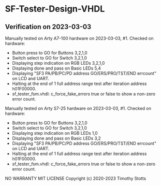# SF-Tester-Design-VHDL

## Verification on 2023-03-03

Manually tested on Arty A7-100 hardware on 2023-03-03, #1.
Checked on hardware:
- Button press to GO for Buttons 3,2,1,0
- Switch select to GO for Switch 3,2,1,0
- Displaying step indication on RGB LEDs 3,2,1,0
- Displaying done and pass on Basic LEDs 5,4
- Displaying "SF3 PA/PB/PC/PD address GO/ERS/PRO/TST/END errcount" on LCD and UART.
- Halting at the end of 1 full address range test after iteration address h01F00000.
- sf_tester_fsm.vhdl: c_force_fake_errors true or false to show a non-zero error count.

Manually tested on Arty S7-25 hardware on 2023-03-03, #1.
Checked on hardware:
- Button press to GO for Buttons 3,2,1,0
- Switch select to GO for Switch 3,2,1,0
- Displaying step indication on RGB LEDs 1,0
- Displaying done and pass on Basic LEDs 3,2
- Displaying "SF3 PA/PB/PC/PD address GO/ERS/PRO/TST/END errcount" on LCD and UART.
- Halting at the end of 1 full address range test after iteration address h01F00000.
- sf_tester_fsm.vhdl: c_force_fake_errors true or false to show a non-zero error count.

NO WARRANTY
MIT LICENSE
Copyright (c) 2020-2023 Timothy Stotts
